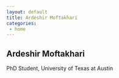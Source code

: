 ```yaml
---
layout: default
title: Ardeshir Moftakhari
categories:
 - home
---
```


## Ardeshir Moftakhari
PhD Student, University of Texas at Austin <br />

